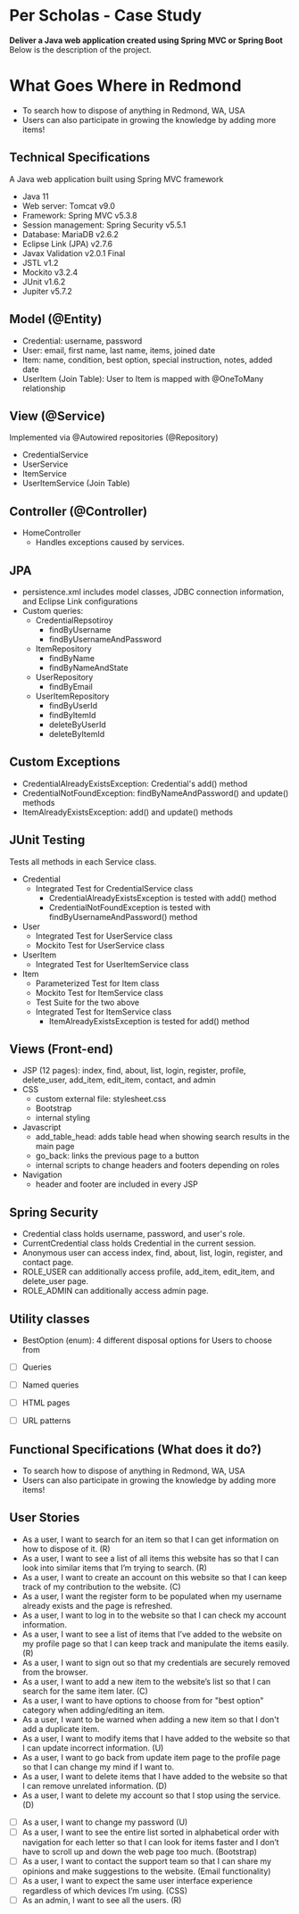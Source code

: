 # Per Scholas - Case Study
**Deliver a Java web application created using Spring MVC or Spring Boot**  
Below is the description of the project.

# What Goes Where in Redmond
- To search how to dispose of anything in Redmond, WA, USA
- Users can also participate in growing the knowledge by adding more items!

## Technical Specifications
A Java web application built using Spring MVC framework
- Java 11
- Web server: Tomcat v9.0
- Framework: Spring MVC v5.3.8
- Session management: Spring Security v5.5.1
- Database: MariaDB v2.6.2
- Eclipse Link (JPA) v2.7.6
- Javax Validation v2.0.1 Final
- JSTL v1.2
- Mockito v3.2.4
- JUnit v1.6.2
- Jupiter v5.7.2

## Model (@Entity)
- Credential: username, password
- User: email, first name, last name, items, joined date
- Item: name, condition, best option, special instruction, notes, added date
- UserItem (Join Table): User to Item is mapped with @OneToMany relationship

## View (@Service)
Implemented via @Autowired repositories (@Repository)
- CredentialService
- UserService
- ItemService
- UserItemService (Join Table)

## Controller (@Controller)
- HomeController
    - Handles exceptions caused by services.

## JPA
- persistence.xml includes model classes, JDBC connection information, and Eclipse Link configurations
- Custom queries: 
    - CredentialRepsotiroy
       - findByUsername
       - findByUsernameAndPassword
    - ItemRepository
       - findByName
       - findByNameAndState
    - UserRepository
       - findByEmail
    - UserItemRepository
       - findByUserId
       - findByItemId
       - deleteByUserId
       - deleteByItemId

## Custom Exceptions
- CredentialAlreadyExistsException: Credential's add() method
- CredentialNotFoundException: findByNameAndPassword() and update() methods
- ItemAlreadyExistsException: add() and update() methods

## JUnit Testing
Tests all methods in each Service class.
- Credential
    - Integrated Test for CredentialService class
       - CredentialAlreadyExistsException is tested with add() method
       - CredentialNotFoundException is tested with findByUsernameAndPassword() method
- User
    - Integrated Test for UserService class
    - Mockito Test for UserService class
- UserItem
    - Integrated Test for UserItemService class
- Item 
    - Parameterized Test for Item class
    - Mockito Test for ItemService class
    - Test Suite for the two above
    - Integrated Test for ItemService class
       - ItemAlreadyExistsException is tested for add() method 

## Views (Front-end)
- JSP (12 pages): index, find, about, list, login, register, profile, delete_user, add_item, edit_item, contact, and admin
- CSS
    - custom external file: stylesheet.css
    - Bootstrap
    - internal styling
- Javascript
    - add_table_head: adds table head when showing search results in the main page
    - go_back: links the previous page to a button
    - internal scripts to change headers and footers depending on roles
- Navigation
    - header and footer are included in every JSP
    
## Spring Security
- Credential class holds username, password, and user's role.
- CurrentCredential class holds Credential in the current session.
- Anonymous user can access index, find, about, list, login, register, and contact page.
- ROLE_USER can additionally access profile, add_item, edit_item, and delete_user page.
- ROLE_ADMIN can additionally access admin page.

## Utility classes
- BestOption (enum): 4 different disposal options for Users to choose from
- [ ] Queries
- [ ] Named queries
- [ ] HTML pages
- [ ] URL patterns


## Functional Specifications (What does it do?)
- To search how to dispose of anything in Redmond, WA, USA
- Users can also participate in growing the knowledge by adding more items!

## User Stories
- As a user, I want to search for an item so that I can get information on how to dispose of it. (R)
- As a user, I want to see a list of all items this website has so that I can look into similar items that I’m trying to search. (R)
- As a user, I want to create an account on this website so that I can keep track of my contribution to the website. (C)
- As a user, I want the register form to be populated when my username already exists and the page is refreshed.
- As a user, I want to log in to the website so that I can check my account information.
- As a user, I want to see a list of items that I’ve added to the website on my profile page so that I can keep track and manipulate the items easily. (R)
- As a user, I want to sign out so that my credentials are securely removed from the browser.
- As a user, I want to add a new item to the website’s list so that I can search for the same item later. (C)
- As a user, I want to have options to choose from for "best option" category when adding/editing an item.
- As a user, I want to be warned when adding a new item so that I don't add a duplicate item.
- As a user, I want to modify items that I have added to the website so that I can update incorrect information. (U)
- As a user, I want to go back from update item page to the profile page so that I can change my mind if I want to.
- As a user, I want to delete items that I have added to the website so that I can remove unrelated information. (D)
- As a user, I want to delete my account so that I stop using the service. (D)
- [ ] As a user, I want to change my password (U)
- [ ] As a user, I want to see the entire list sorted in alphabetical order with navigation for each letter so that I can look for items faster and I don’t have to scroll up and down the web page too much. (Bootstrap)
- [ ] As a user, I want to contact the support team so that I can share my opinions and make suggestions to the website. (Email functionality)
- [ ] As a user, I want to expect the same user interface experience regardless of which devices I’m using. (CSS)
- [ ] As an admin, I want to see all the users. (R)